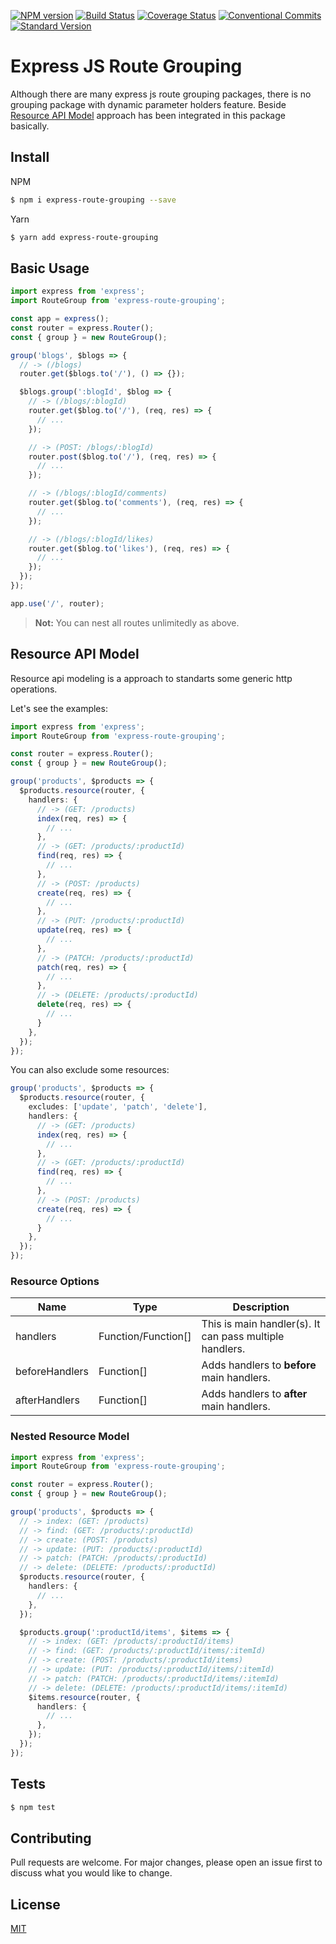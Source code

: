 [![NPM version](https://img.shields.io/npm/v/express-route-grouping.svg)](https://www.npmjs.com/package/express-route-grouping) [![Build Status](https://travis-ci.org/atayahmet/express-route-grouping.svg?branch=main)](https://travis-ci.org/atayahmet/express-route-grouping) [![Coverage Status](https://coveralls.io/repos/github/atayahmet/express-route-grouping/badge.svg?branch=main)](https://coveralls.io/github/atayahmet/express-route-grouping?branch=main) [![Conventional Commits](https://img.shields.io/badge/Conventional%20Commits-1.0.0-yellow.svg)](https://conventionalcommits.org) [![Standard Version](https://img.shields.io/badge/release-standard%20version-brightgreen.svg)](https://github.com/conventional-changelog/standard-version)

# Express JS Route Grouping

Although there are many express js route grouping packages, there is no grouping package with dynamic parameter holders feature. Beside [Resource API Model](https://www.thoughtworks.com/insights/blog/rest-api-design-resource-modeling) approach has been integrated in this package basically.

## Install

NPM

```sh
$ npm i express-route-grouping --save
```

Yarn

```sh
$ yarn add express-route-grouping
```

## Basic Usage

```ts
import express from 'express';
import RouteGroup from 'express-route-grouping';

const app = express();
const router = express.Router();
const { group } = new RouteGroup();

group('blogs', $blogs => {
  // -> (/blogs)
  router.get($blogs.to('/'), () => {});

  $blogs.group(':blogId', $blog => {
    // -> (/blogs/:blogId)
    router.get($blog.to('/'), (req, res) => {
      // ...
    });

    // -> (POST: /blogs/:blogId)
    router.post($blog.to('/'), (req, res) => {
      // ...
    });

    // -> (/blogs/:blogId/comments)
    router.get($blog.to('comments'), (req, res) => {
      // ...
    });

    // -> (/blogs/:blogId/likes)
    router.get($blog.to('likes'), (req, res) => {
      // ...
    });
  });
});

app.use('/', router);
```

> **Not:** You can nest all routes unlimitedly as above.

## Resource API Model

Resource api modeling is a approach to standarts some generic http operations.

Let's see the examples:

```ts
import express from 'express';
import RouteGroup from 'express-route-grouping';

const router = express.Router();
const { group } = new RouteGroup();

group('products', $products => {
  $products.resource(router, {
    handlers: {
      // -> (GET: /products)
      index(req, res) => {
        // ...
      },
      // -> (GET: /products/:productId)
      find(req, res) => {
        // ...
      },
      // -> (POST: /products)
      create(req, res) => {
        // ...
      },
      // -> (PUT: /products/:productId)
      update(req, res) => {
        // ...
      },
      // -> (PATCH: /products/:productId)
      patch(req, res) => {
        // ...
      },
      // -> (DELETE: /products/:productId)
      delete(req, res) => {
        // ...
      }
    },
  });
});
```

You can also exclude some resources:

```ts
group('products', $products => {
  $products.resource(router, {
    excludes: ['update', 'patch', 'delete'],
    handlers: {
      // -> (GET: /products)
      index(req, res) => {
        // ...
      },
      // -> (GET: /products/:productId)
      find(req, res) => {
        // ...
      },
      // -> (POST: /products)
      create(req, res) => {
        // ...
      }
    },
  });
});
```

### Resource Options

| Name           | Type                | Description                                             |
| -------------- | ------------------- | ------------------------------------------------------- |
| handlers       | Function/Function[] | This is main handler(s). It can pass multiple handlers. |
| beforeHandlers | Function[]          | Adds handlers to **before** main handlers.              |
| afterHandlers  | Function[]          | Adds handlers to **after** main handlers.               |

### Nested Resource Model

```ts
import express from 'express';
import RouteGroup from 'express-route-grouping';

const router = express.Router();
const { group } = new RouteGroup();

group('products', $products => {
  // -> index: (GET: /products)
  // -> find: (GET: /products/:productId)
  // -> create: (POST: /products)
  // -> update: (PUT: /products/:productId)
  // -> patch: (PATCH: /products/:productId)
  // -> delete: (DELETE: /products/:productId)
  $products.resource(router, {
    handlers: {
      // ...
    },
  });

  $products.group(':productId/items', $items => {
    // -> index: (GET: /products/:productId/items)
    // -> find: (GET: /products/:productId/items/:itemId)
    // -> create: (POST: /products/:productId/items)
    // -> update: (PUT: /products/:productId/items/:itemId)
    // -> patch: (PATCH: /products/:productId/items/:itemId)
    // -> delete: (DELETE: /products/:productId/items/:itemId)
    $items.resource(router, {
      handlers: {
        // ...
      },
    });
  });
});
```

## Tests

```sh
$ npm test
```

## Contributing

Pull requests are welcome. For major changes, please open an issue first to discuss what you would like to change.

## License

[MIT](https://choosealicense.com/licenses/mit/)

